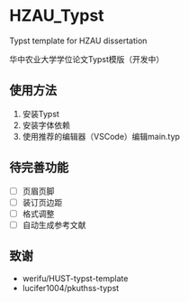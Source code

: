 # HZAU_Typst
Typst template for HZAU dissertation

华中农业大学学位论文Typst模版（开发中）

## 使用方法

1. 安装Typst
2. 安装字体依赖
3. 使用推荐的编辑器（VSCode）编辑main.typ

## 待完善功能

- [ ] 页眉页脚
- [ ] 装订页边距
- [ ] 格式调整
- [ ] 自动生成参考文献

## 致谢

- werifu/HUST-typst-template
- lucifer1004/pkuthss-typst
